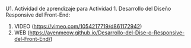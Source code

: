 U1. Actividad de aprendizaje para Actividad 1. Desarrollo del Diseño Responsive del Front-End:
1. VIDEO (https://vimeo.com/1054217719/d861172942)
2. WEB (https://avenmeow.github.io/Desarrollo-del-Dise-o-Responsive-del-Front-End/)
